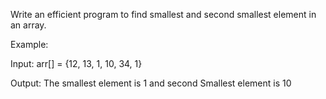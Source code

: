 Write an efficient  program to find smallest and second smallest element in an array.

Example: 
 
Input:  arr[] = {12, 13, 1, 10, 34, 1}

Output: The smallest element is 1 and second Smallest element is 10
